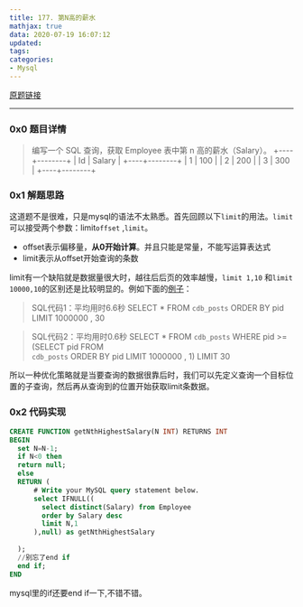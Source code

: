 ```yaml
---
title: 177. 第N高的薪水
mathjax: true
data: 2020-07-19 16:07:12
updated:
tags:
categories:
- Mysql
---
```


[原题链接](https://leetcode-cn.com/problems/nth-highest-salary/)

---

### 0x0 题目详情

>编写一个 SQL 查询，获取 Employee 表中第 n 高的薪水（Salary）。
+----+--------+
| Id | Salary |
+----+--------+
| 1     | 100    |
| 2     | 200    |
| 3     | 300    |
+----+--------+

### 0x1 解题思路

这道题不是很难，只是mysql的语法不太熟悉。首先回顾以下`limit`的用法。`limit`可以接受两个参数：limit`offset` ,`limit`。

- offset表示偏移量，**从0开始计算**。并且只能是常量，不能写运算表达式
- limit表示从offset开始查询的条数

limit有一个缺陷就是数据量很大时，越往后后页的效率越慢，`limit 1,10` 和`limit 10000,10`的区别还是比较明显的。例如下面的[例子](https://segmentfault.com/a/1190000008859706)：

>SQL代码1：平均用时6.6秒 SELECT * FROM `cdb_posts` ORDER BY pid LIMIT 1000000 , 30

>SQL代码2：平均用时0.6秒 SELECT * FROM `cdb_posts` WHERE pid >= (SELECT pid FROM  
`cdb_posts` ORDER BY pid LIMIT 1000000 , 1) LIMIT 30

所以一种优化策略就是当要查询的数据很靠后时，我们可以先定义查询一个目标位置的子查询，然后再从查询到的位置开始获取limit条数据。

### 0x2 代码实现

``` sql
CREATE FUNCTION getNthHighestSalary(N INT) RETURNS INT
BEGIN
  set N=N-1;
  if N<0 then
  return null;
  else  
  RETURN (
      # Write your MySQL query statement below.
      select IFNULL((
        select distinct(Salary) from Employee
        order by Salary desc
        limit N,1
      ),null) as getNthHighestSalary
       
  );
  //别忘了end if
  end if;
END
```

mysql里的if还要end if一下,不错不错。



